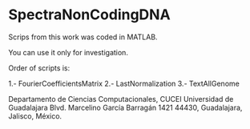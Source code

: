 # SpectraNonCodingDNA

Scrips from this work was coded in MATLAB.

You can use it only for investigation.

Order of scripts is:

1.- FourierCoefficientsMatrix
2.- LastNormalization
3.- TextAllGenome


Departamento de Ciencias Computacionales, CUCEI
Universidad de Guadalajara
Blvd. Marcelino García Barragán 1421
44430, Guadalajara, Jalisco, México.
